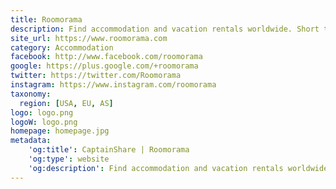 ```yaml
---
title: Roomorama
description: Find accommodation and vacation rentals worldwide. Short term apartment and private homes for rent.
site_url: https://www.roomorama.com
category: Accommodation
facebook: http://www.facebook.com/roomorama
google: https://plus.google.com/+roomorama
twitter: https://twitter.com/Roomorama
instagram: https://www.instagram.com/roomorama
taxonomy:
  region: [USA, EU, AS]
logo: logo.png
logoW: logo.png
homepage: homepage.jpg
metadata:
    'og:title': CaptainShare | Roomorama
    'og:type': website
    'og:description': Find accommodation and vacation rentals worldwide. Short term apartment and private homes for rent.
---
```

